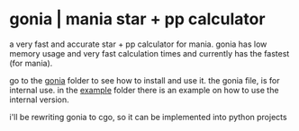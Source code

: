 # gonia | mania star + pp calculator
a very fast and accurate star + pp calculator for mania. gonia has low memory usage and very fast calculation times and currently has the fastest (for mania).

go to the [gonia](gonia) folder to see how to install and use it. the gonia file, is for internal use. in the [example](example) folder there is an example on how to use the internal version.

i'll be rewriting gonia to cgo, so it can be implemented into python projects
